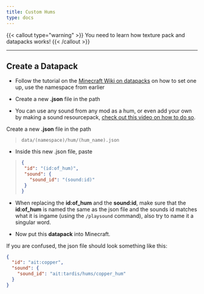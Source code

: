 ```yaml
---
title: Custom Hums
type: docs
---
```


{{< callout type="warning" >}}
  You need to learn how texture pack and datapacks works!
{{< /callout >}}

---

## Create a Datapack
- Follow the tutorial on the [Minecraft Wiki on datapacks](https://minecraft.wiki/w/Data_pack) on how to set one up, use the namespace from earlier

- Create a new **.json** file in the path

- You can use any sound from any mod as a hum, or even add your own by making a sound resourcepack, [check out this video on how to do so](https://youtu.be/igZQdEoxcQk?si=nlVLIUNUJxXHxu2u).

Create a new **.json** file in the path

> `data/(namespace)/hum/(hum_name).json`

- Inside this new .json file, paste

> ```json
> {
>  "id": "(id:of_hum)",
>  "sound": {
>    "sound_id": "(sound:id)"
>  }
>}
> ```

- When replacing the **id:of_hum** and the **sound:id**, make sure that the **id:of_hum** is named the same as the json file and the sounds id matches what it is ingame (using the `/playsound` command), also try to name it a singular word.

- Now put this **datapack** into Minecraft.

If you are confused, the json file should look something like this:
```json
{
  "id": "ait:copper",
  "sound": {
    "sound_id": "ait:tardis/hums/copper_hum"
  }
}
```
